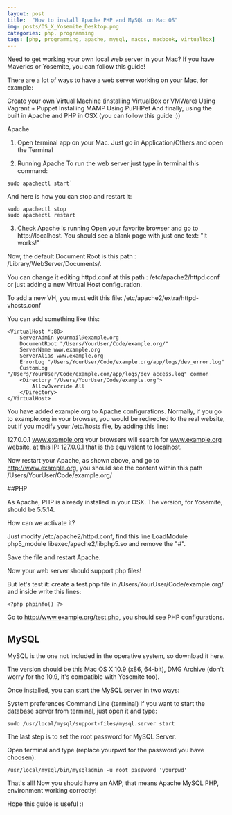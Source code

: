 ```yaml
---
layout: post
title:  "How to install Apache PHP and MySQL on Mac OS"
img: posts/OS_X_Yosemite_Desktop.png
categories: php, programming
tags: [php, programming, apache, mysql, macos, macbook, virtualbox]
---
```


Need to get working your own local web server in your Mac? If you have Maverics or Yosemite, you can follow this guide!

There are a lot of ways to have a web server working on your Mac, for example:

Create your own Virtual Machine (installing VirtualBox or VMWare)
Using Vagrant + Puppet
Installing MAMP
Using PuPHPet
And finally, using the built in Apache and PHP in OSX (you can follow this guide :))

Apache

1. Open terminal app on your Mac. Just go in Application/Others and open the Terminal


2. Running Apache To run the web server just type in terminal this command:

```
sudo apachectl start`
```

And here is how you can stop and restart it:
```
sudo apachectl stop
sudo apachectl restart
```

3. Check Apache is running Open your favorite browser and go to http://localhost. You should see a blank page with just one text: "It works!"

Now, the default Document Root is this path : /Library/WebServer/Documents/.

You can change it editing httpd.conf at this path : /etc/apache2/httpd.conf or just adding a new Virtual Host configuration.

To add a new VH, you must edit this file: /etc/apache2/extra/httpd-vhosts.conf

You can add something like this:
```
<VirtualHost *:80>
    ServerAdmin yourmail@example.org
    DocumentRoot "/Users/YourUser/Code/example.org/"
    ServerName www.example.org
    ServerAlias www.example.org
    ErrorLog "/Users/YourUser/Code/example.org/app/logs/dev_error.log"
    CustomLog "/Users/YourUser/Code/example.com/app/logs/dev_access.log" common
    <Directory "/Users/YourUser/Code/example.org">
		AllowOverride All
    </Directory>
</VirtualHost>
```

You have added example.org to Apache configurations.
Normally, if you go to example.org in your browser, you would be redirected to the real website, but if you modify your /etc/hosts file, by adding this line:

127.0.0.1 www.example.org
your browsers will search for www.example.org website, at this IP: 127.0.0.1 that is the equivalent to localhost.

Now restart your Apache, as shown above, and go to http://www.example.org, you should see the content within this path /Users/YourUser/Code/example.org/


##PHP

As Apache, PHP is already installed in your OSX. The version, for Yosemite, should be 5.5.14.

How can we activate it?

Just modify /etc/apache2/httpd.conf, find this line LoadModule php5_module libexec/apache2/libphp5.so and remove the "#".

Save the file and restart Apache.

Now your web server should support php files!

But let's test it: create a test.php file in /Users/YourUser/Code/example.org/ and inside write this lines:

```
<?php phpinfo() ?>
```

Go to http://www.example.org/test.php, you should see PHP configurations.


## MySQL

MySQL is the one not included in the operative system, so download it here.

The version should be this Mac OS X 10.9 (x86, 64-bit), DMG Archive (don't worry for the 10.9, it's compatible with Yosemite too).

Once installed, you can start the MySQL server in two ways:

System preferences
Command Line (terminal)
If you want to start the database server from terminal, just open it and type:

```
sudo /usr/local/mysql/support-files/mysql.server start
```

The last step is to set the root password for MySQL Server.

Open terminal and type (replace yourpwd for the password you have choosen):

```
/usr/local/mysql/bin/mysqladmin -u root password 'yourpwd'
```

That's all! Now you should have an AMP, that means Apache MySQL PHP, environment working correctly!

Hope this guide is useful :)